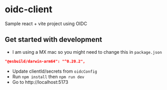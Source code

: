 # oidc-client
Sample react + vite project using OIDC 

## Get started with development
- I am using a MX mac so you might need to change this in `package.json`
```json
"@esbuild/darwin-arm64": "^0.20.2",
```
- Update clientId/secrets from `oidcConfig`
- Run `npm install` then `npm run dev`
- Go to http://localhost:5173